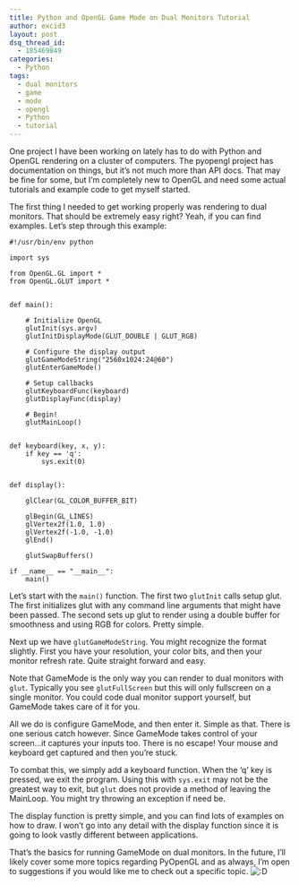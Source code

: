 ```yaml
---
title: Python and OpenGL Game Mode on Dual Monitors Tutorial
author: excid3
layout: post
dsq_thread_id:
  - 185469849
categories:
  - Python
tags:
  - dual monitors
  - game
  - mode
  - opengl
  - Python
  - tutorial
---
```

One project I have been working on lately has to do with Python and OpenGL rendering on a cluster of computers. The pyopengl project has documentation on things, but it’s not much more than API docs. That may be fine for some, but I’m completely new to OpenGL and need some actual tutorials and example code to get myself started.

The first thing I needed to get working properly was rendering to dual monitors. That should be extremely easy right? Yeah, if you can find examples. Let’s step through this example:


    #!/usr/bin/env python

    import sys

    from OpenGL.GL import *
    from OpenGL.GLUT import *


    def main():

        # Initialize OpenGL
        glutInit(sys.argv)
        glutInitDisplayMode(GLUT_DOUBLE | GLUT_RGB)

        # Configure the display output
        glutGameModeString("2560x1024:24@60")
        glutEnterGameMode()

        # Setup callbacks
        glutKeyboardFunc(keyboard)
        glutDisplayFunc(display)

        # Begin!
        glutMainLoop()


    def keyboard(key, x, y):
        if key == 'q':
            sys.exit(0)


    def display():

        glClear(GL_COLOR_BUFFER_BIT)

        glBegin(GL_LINES)
        glVertex2f(1.0, 1.0)
        glVertex2f(-1.0, -1.0)
        glEnd()

        glutSwapBuffers()

    if __name__ == "__main__":
        main()


Let’s start with the `main()` function. The first two `glutInit` calls setup glut. The first initializes glut with any command line arguments that might have been passed. The second sets up glut to render using a double buffer for smoothness and using RGB for colors. Pretty simple.

Next up we have `glutGameModeString`. You might recognize the format slightly. First you have your resolution, your color bits, and then your monitor refresh rate. Quite straight forward and easy.

Note that GameMode is the only way you can render to dual monitors with `glut`. Typically you see `glutFullScreen` but this will only fullscreen on a single monitor. You could code dual monitor support yourself, but GameMode takes care of it for you.

All we do is configure GameMode, and then enter it. Simple as that. There is one serious catch however. Since GameMode takes control of your screen…it captures your inputs too. There is no escape! Your mouse and keyboard get captured and then you’re stuck.

To combat this, we simply add a keyboard function. When the ‘q’ key is pressed, we exit the program. Using this with `sys.exit` may not be the greatest way to exit, but `glut` does not provide a method of leaving the MainLoop. You might try throwing an exception if need be.

The display function is pretty simple, and you can find lots of examples on how to draw. I won’t go into any detail with the display function since it is going to look vastly different between applications.

That’s the basics for running GameMode on dual monitors. In the future, I’ll likely cover some more topics regarding PyOpenGL and as always, I’m open to suggestions if you would like me to check out a specific topic. ![:D][1]

   [1]: http://excid3.com/blog/wp-includes/images/smilies/icon_biggrin.gif
